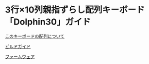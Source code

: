 # 3行×10列親指ずらし配列キーボード「Dolphin30」ガイド
[このキーボードの配列について](layout.md)

[ビルドガイド](build.md)

[ファームウェア](firmware.md)

